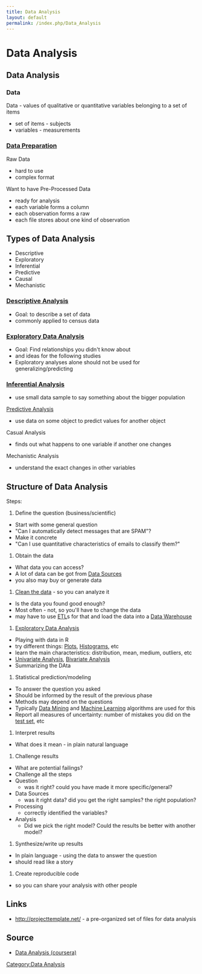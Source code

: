 ```yaml
---
title: Data Analysis
layout: default
permalink: /index.php/Data_Analysis
---
```


# Data Analysis

## Data Analysis
### Data
Data - values of qualitative or quantitative variables belonging to a set of items 
- set of items - subjects 
- variables - measurements 


### [Data Preparation](Data_Preparation)
Raw Data
- hard to use 
- complex format

Want to have Pre-Processed Data
- ready for analysis 
- each variable forms a column
- each observation forms a raw 
- each file stores about one kind of observation


## Types of Data Analysis
- Descriptive
- Exploratory
- Inferential
- Predictive
- Causal
- Mechanistic


### [Descriptive Analysis](Descriptive_Analysis)
- Goal: to describe a set of data 
- commonly applied to census data 


### [Exploratory Data Analysis](Exploratory_Data_Analysis)
- Goal: Find relationships you didn't know about
- and ideas for the following studies 
- Exploratory analyses alone should not be used for generalizing/predicting


### [Inferential Analysis](Inferential_Statistics)
- use small data sample to say something about the bigger population


[Predictive Analysis](Predictive_Analysis)
- use data on some object to predict values for another object 


Casual Analysis 
- finds out what happens to one variable if another one changes 


Mechanistic Analysis 
- understand the exact changes in other variables 



## Structure of Data Analysis
Steps:
1. Define the question (business/scientific)
  - Start with some general question
  - "Can I automatically detect messages that are SPAM"?
  - Make it concrete
  - "Can I use quantitative characteristics of emails to classify them?"
1. Obtain the data
  - What data you can access? 
  - A lot of data can be got from [Data Sources](Data_Sources) 
  - you also may buy or generate data
1. [Clean the data](Data_Cleaning) - so you can analyze it
  - Is the data you found good enough? 
  - Most often - not, so you'll have to change the data
  - may have to use [ETL](ETL)s for that and load the data into a [Data Warehouse](Data_Warehouse)
1. [Exploratory Data Analysis](Exploratory_Data_Analysis)
  - Playing with data in R
  - try different things: [Plots](Plots), [Histograms](Histograms), etc
  - learn the main characteristics: distribution, mean, medium, outliers, etc
  - [Univariate Analysis](Univariate_Analysis), [Bivariate Analysis](Bivariate_Analysis)
  - Summarizing the DAta
1. Statistical prediction/modeling
  - To answer the question you asked 
  - Should be informed by the result of the previous phase
  - Methods may depend on the questions
  - Typically [Data Mining](Data_Mining) and [Machine Learning](Machine_Learning) algorithms are used for this
  - Report all measures of uncertainty: number of mistakes you did on the [test set](Cross-Validation), etc
1. Interpret results
  - What does it mean - in plain natural language
1. Challenge results
  - What are potential failings?
  - Challenge all the steps
  - Question
    - was it right? could you have made it more specific/general?
  - Data Sources
    - was it right data? did you get the right samples? the right population?
  - Processing
    - correctly identified the variables?
  - Analysis
    - Did we pick the right model? Could the results be better with another model?
1. Synthesize/write up results
  - In plain language - using the data to answer the question
  - should read like a story
1. Create reproducible code
  - so you can share your analysis with other people



## Links
- http://projecttemplate.net/ -  a pre-organized set of files for data analysis


## Source
- [Data Analysis (coursera)](Data_Analysis_(coursera))

[Category:Data Analysis](Category_Data_Analysis)